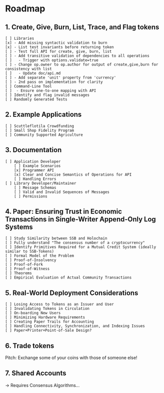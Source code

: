 # Roadmap

## 1. Create, Give, Burn, List, Trace, and Flag tokens

    [ ] Libraries
    [x] - Add missing syntactic validation to burn
    [x] - List test invariants before returning token
    [ ] - Test full API for create, give, burn, list
    [ ] - Add transitive validation of dependencies to all operations
    [ ]   - Trigger with options.validate=true
    [ ] - Change op.owner to op.author for output of create,give,burn for consistency with list
    [ ]   - Update doc/api.md
    [ ] - Add separate 'unit' property from 'currency'
    [ ] - 2nd pass on implementation for clarity
    [ ] Command-Line Tool
    [ ]  - Ensure one-to-one mapping with API
    [ ] Identify and flag invalid messages
    [ ] Randomly Generated Tests

## 2. Example Applications

    [ ] Scuttleflotila Crowdfunding
    [ ] Small Shop Fidelity Program
    [ ] Community Supported Agriculture

## 3. Documentation

    [ ] Application Developer
        [ ] Example Scenarios
        [x] Programmer API
        [x] Clear and Concise Semantics of Operations for API
        [ ] Handling Errors
    [ ] Library Developer/Maintainer
        [ ] Message Schemas
        [ ] Valid and Invalid Sequences of Messages
        [ ] Permissions

## 4. Paper: Ensuring Trust in Economic Transactions in Single-Writer Append-Only Log Systems

    [ ] Study Similarity between SSB and Holochain
    [ ] Fully understand "The consensus number of a cryptocurrency"
    [ ] Identify Primitives Required for a Mutual Credit System (ideally similar to SSB-Tokens)
    [ ] Formal Model of the Problem
    [ ] Proof-of-Insolvency
    [ ] Proof-of-Fork
    [ ] Proof-of-Witness
    [ ] Theorems
    [ ] Empirical Evaluation of Actual Community Transactions

## 5. Real-World Deployment Considerations

    [ ] Losing Access to Tokens as an Issuer and User
    [ ] Invalidating Tokens in Circulation
    [ ] On-boarding New Users 
    [ ] Minimizing Hardware Requirements
    [ ] Creating Paper Trails for Accounting
    [ ] Handling Connectivity, Synchronization, and Indexing Issues 
    [ ] Paper+Printer+Point-of-Sale Design?

## 6. Trade tokens

Pitch: Exchange some of your coins with those of someone else!

## 7. Shared Accounts

-> Requires Consensus Algorithms...
